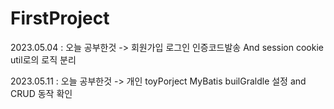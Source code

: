 # FirstProject


2023.05.04 : 오늘 공부한것 -> 회원가입 로그인 인증코드발송 And session cookie util로의 로직 분리 

2023.05.11 : 오늘 공부한것 -> 개인 toyPorject MyBatis builGraldle 설정 and CRUD 동작 확인 
